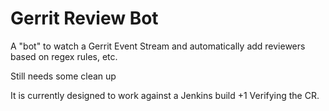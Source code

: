 # Gerrit Review Bot

A "bot" to watch a Gerrit Event Stream and automatically add reviewers based on regex rules, etc.

Still needs some clean up

It is currently designed to work against a Jenkins build +1 Verifying the CR.
